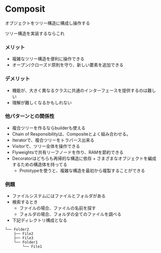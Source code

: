 # Composit
オブジェクトをツリー構造に構成し操作する

ツリー構造を実装するならこれ

### メリット
- 複雑なツリー構造を便利に操作できる
- オープン/クローズド原則を守り、新しい要素を追加できる

### デメリット
- 機能が、大きく異なるクラスに共通のインターフェースを提供するのは難しい
- 理解が難しくなるかもしれない

### 他パターンとの関係性
- 複合ツリーを作るならbuilderも使える
- Chain of Responsibilityは、Compositeとよく組み合わせる。
- Iteratorで、複合ツリーをトラバース出来る
- Visitorで、ツリー全体を操作できる
- Flyweightsで共有リーフノードを作り、RAMを節約できる
- Decoratorはどちらも再帰的な構造に依存 + さまざまなオブジェクトを編成するための構造体を持ってる
    - Prototypeを使うと、複雑な構造を最初から複製することができる

### 例題
- ファイルシステムにはファイルとフォルダがある
- 検索するとき
    - ファイルの場合、ファイルの名前を探す
    - フォルダの場合、フォルダの全てのファイルを調べる
- 下記ディレクトリ構成となる
```
└── Folder2
    ├── File2
    ├── File3
    └── Folder1
        └── File1
```
